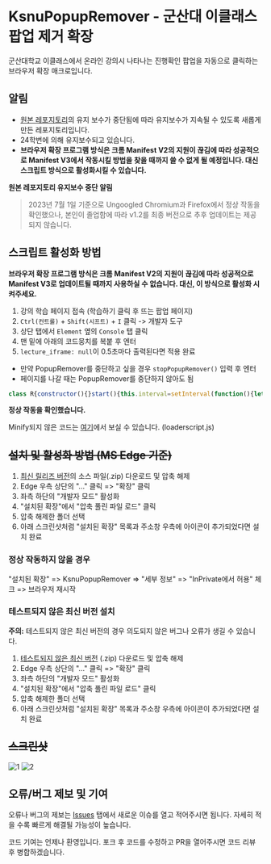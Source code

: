 # KsnuPopupRemover - 군산대 이클래스 팝업 제거 확장

군산대학교 이클래스에서 온라인 강의시 나타나는 진행확인 팝업을 자동으로 클릭하는 브라우저 확장 매크로입니다.

## 알림
* [원본 레포지토리](https://github.com/antibiotics11/KsnuPopupRemover)의 유지 보수가 중단됨에 따라 유지보수가 지속될 수 있도록 새롭게 만든 레포지토리입니다.
* 24학번에 의해 유지보수되고 있습니다.
* **브라우저 확장 프로그램 방식은 크롬 Manifest V2의 지원이 끊김에 따라 성공적으로 Manifest V3에서 작동시킬 방법을 찾을 때까지 쓸 수 없게 될 예정입니다. 대신 스크립트 방식으로 활성화시킬 수 있습니다.**

**원본 레포지토리 유지보수 중단 알림**
> 2023년 7월 1일 기준으로 Ungoogled Chromium과 Firefox에서 정상 작동을 확인했으나, 본인이 졸업함에 따라 v1.2를 최종 버전으로 추후 업데이트는 제공되지 않습니다.

## 스크립트 활성화 방법

**브라우저 확장 프로그램 방식은 크롬 Manifest V2의 지원이 끊김에 따라 성공적으로 Manifest V3로 업데이트될 때까지 사용하실 수 없습니다. 대신, 이 방식으로 활성화 시켜주세요.**

1. 강의 학습 페이지 접속 (학습하기 클릭 후 뜨는 팝업 페이지)
2. `Ctrl(컨트롤)` + `Shift(시프트)` + `I` 클릭 -> 개발자 도구
3. 상단 탭에서 `Element` 옆의 `Console` 탭 클릭
4. 맨 밑에 아래의 코드뭉치를 복붙 후 엔터
5. `lecture_iframe: null`이 0.5초마다 출력된다면 적용 완료

* 만약 PopupRemover를 중단하고 싶을 경우 `stopPopupRemover()` 입력 후 엔터
* 페이지를 나갈 때는 PopupRemover를 중단하지 않아도 됨

```js
class R{constructor(){}start(){this.interval=setInterval(function(){let t=document.getElementById("contentsCheckForm");if(console.log("lecture_iframe:",t),!t)return;let e=t.contentWindow.document.querySelector("body > form > div > div.footer > ul > li > a");console.log("lecture_btn: ",e),e&&"function"==typeof e.click&&e.click()},500)}stop(){this.interval&&(clearInterval(this.interval),this.interval=null)}}function stopPopupRemover(){if(!p||!p.interval){console.log("Not started yet");return}p.stop()}(p=new R).start();
```
**정상 작동을 확인했습니다.**

Minify되지 않은 코드는 [여기](https://github.com/p-sw/KsnuPopupRemover/blob/main/loaderscript.js)에서 보실 수 있습니다. (loaderscript.js)

## ~~설치 및 활성화 방법 (MS Edge 기준)~~

1. [최신 릴리즈 버전](https://github.com/p-sw/KsnuPopupRemover/releases/tag/v.1.3-alpha)의 소스 파일(.zip) 다운로드 및 압축 해제
2. Edge 우측 상단의 "..." 클릭 => "확장" 클릭
3. 좌측 하단의 "개발자 모드" 활성화
4. "설치된 확장"에서 "압축 풀린 파일 로드" 클릭
5. 압축 해제한 폴더 선택
6. 아래 스크린샷처럼 "설치된 확장" 목록과 주소창 우측에 아이콘이 추가되었다면 설치 완료

### 정상 작동하지 않을 경우
"설치된 확장" => KsnuPopupRemover => "세부 정보" => "InPrivate에서 허용" 체크 => 브라우저 재시작

### 테스트되지 않은 최신 버전 설치

**주의:** 테스트되지 않은 최신 버전의 경우 의도되지 않은 버그나 오류가 생길 수 있습니다.

1. [테스트되지 않은 최신 버전](https://github.com/p-sw/KsnuPopupRemover/archive/refs/heads/main.zip) (.zip) 다운로드 및 압축 해제
2. Edge 우측 상단의 "..." 클릭 => "확장" 클릭
3. 좌측 하단의 "개발자 모드" 활성화
4. "설치된 확장"에서 "압축 풀린 파일 로드" 클릭
5. 압축 해제한 폴더 선택
6. 아래 스크린샷처럼 "설치된 확장" 목록과 주소창 우측에 아이콘이 추가되었다면 설치 완료

## ~~스크린샷~~

![1](https://user-images.githubusercontent.com/75349747/131472983-3403cc72-8c68-47ca-892f-34463f015f65.PNG)
![2](https://user-images.githubusercontent.com/75349747/138016726-bbedb7dc-02ea-4384-b3f3-40fd27142f3c.png)

## 오류/버그 제보 및 기여

오류나 버그의 제보는 [Issues](https://github.com/p-sw/KsnuPopupRemover/issues) 탭에서 새로운 이슈를 열고 적어주시면 됩니다. 자세히 적을 수록 빠르게 해결될 가능성이 높습니다.

코드 기여는 언제나 환영입니다. 포크 후 코드를 수정하고 PR을 열어주시면 코드 리뷰 후 병합하겠습니다.
